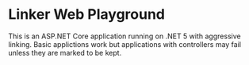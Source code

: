 # Linker Web Playground

This is an ASP.NET Core application running on .NET 5 with aggressive linking. Basic applictions work but applications with controllers may fail unless they are marked to be kept.